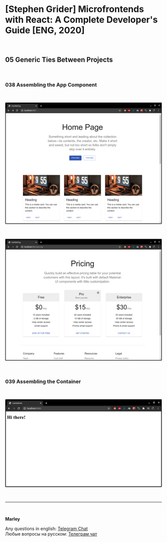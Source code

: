 # [Stephen Grider] Microfrontends with React: A Complete Developer's Guide [ENG, 2020]

<br/>

## 05 Generic Ties Between Projects

<br/>

### 038 Assembling the App Component

<br/>

![Application](/img/pic-m05-p01.png?raw=true)

<br/>

![Application](/img/pic-m05-p02.png?raw=true)

<br/>

### 039 Assembling the Container

<br/>

![Application](/img/pic-m05-p03.png?raw=true)

<br/>

---

<br/>

**Marley**

Any questions in english: <a href="https://jsdev.org/chat/">Telegram Chat</a>  
Любые вопросы на русском: <a href="https://jsdev.ru/chat/">Телеграм чат</a>
